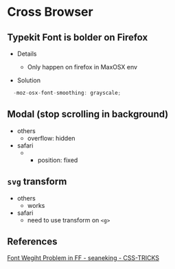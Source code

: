 # Cross Browser


## Typekit Font is bolder on Firefox

* Details
    * Only happen on firefox in MaxOSX env

* Solution

```js
  -moz-osx-font-smoothing: grayscale;
```

## Modal (stop scrolling in background)
* others
    * overflow: hidden
* safari
    *  + position: fixed

## `svg` transform
* others
    * works
* safari
    * need to use transform on `<g>`

## References
[Font Wegiht Problem in FF - seaneking - CSS-TRICKS](https://css-tricks.com/forums/topic/typekit-fonts-much-bolder-in-firefox/page/3/)
